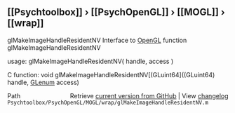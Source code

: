 ## [[Psychtoolbox]] &#8250; [[PsychOpenGL]] &#8250; [[MOGL]] &#8250; [[wrap]]

glMakeImageHandleResidentNV  Interface to [OpenGL](OpenGL) function glMakeImageHandleResidentNV  
  
usage:  glMakeImageHandleResidentNV( handle, access )  
  
C function:  void glMakeImageHandleResidentNV[(GLuint64]((GLuint64) handle, [GLenum](GLenum) access)  




<div class="code_header" style="text-align:right;">
  <span style="float:left;">Path&nbsp;&nbsp;</span> <span class="counter">Retrieve <a href=
  "https://raw.github.com/Psychtoolbox-3/Psychtoolbox-3/beta/Psychtoolbox/PsychOpenGL/MOGL/wrap/glMakeImageHandleResidentNV.m">current version from GitHub</a> | View <a href=
  "https://github.com/Psychtoolbox-3/Psychtoolbox-3/commits/beta/Psychtoolbox/PsychOpenGL/MOGL/wrap/glMakeImageHandleResidentNV.m">changelog</a></span>
</div>
<div class="code">
  <code>Psychtoolbox/PsychOpenGL/MOGL/wrap/glMakeImageHandleResidentNV.m</code>
</div>

